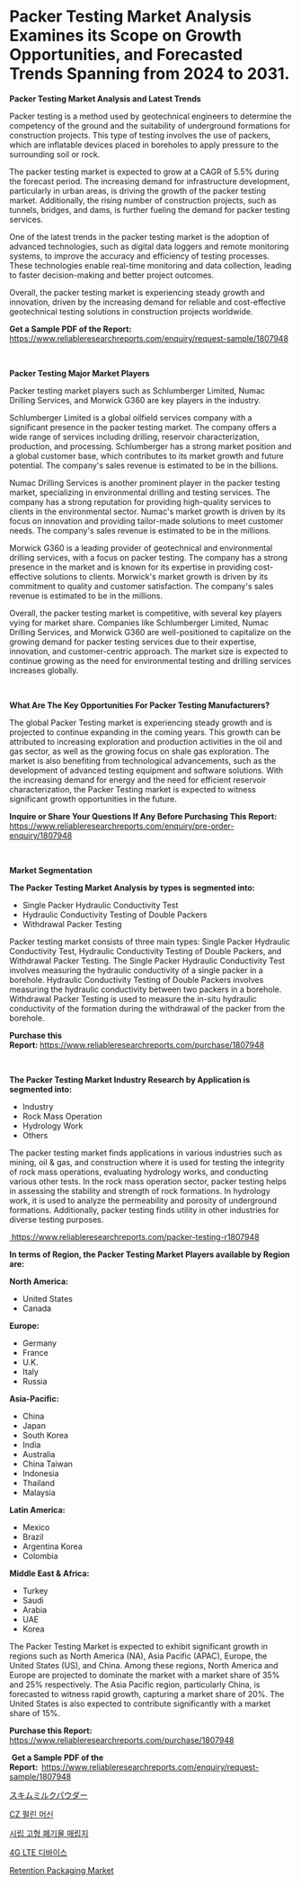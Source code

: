<p><h1>Packer Testing Market Analysis Examines its Scope on Growth Opportunities, and Forecasted Trends Spanning from 2024 to 2031.</h1></p><p><strong>Packer Testing Market Analysis and Latest Trends</strong></p>
<p><p>Packer testing is a method used by geotechnical engineers to determine the competency of the ground and the suitability of underground formations for construction projects. This type of testing involves the use of packers, which are inflatable devices placed in boreholes to apply pressure to the surrounding soil or rock.</p><p>The packer testing market is expected to grow at a CAGR of 5.5% during the forecast period. The increasing demand for infrastructure development, particularly in urban areas, is driving the growth of the packer testing market. Additionally, the rising number of construction projects, such as tunnels, bridges, and dams, is further fueling the demand for packer testing services.</p><p>One of the latest trends in the packer testing market is the adoption of advanced technologies, such as digital data loggers and remote monitoring systems, to improve the accuracy and efficiency of testing processes. These technologies enable real-time monitoring and data collection, leading to faster decision-making and better project outcomes.</p><p>Overall, the packer testing market is experiencing steady growth and innovation, driven by the increasing demand for reliable and cost-effective geotechnical testing solutions in construction projects worldwide.</p></p>
<p><strong>Get a Sample PDF of the Report:&nbsp;</strong> <a href="https://www.reliableresearchreports.com/enquiry/request-sample/1807948">https://www.reliableresearchreports.com/enquiry/request-sample/1807948</a></p>
<p>&nbsp;</p>
<p><strong>Packer Testing Major Market Players</strong></p>
<p><p>Packer testing market players such as Schlumberger Limited, Numac Drilling Services, and Morwick G360 are key players in the industry. </p><p>Schlumberger Limited is a global oilfield services company with a significant presence in the packer testing market. The company offers a wide range of services including drilling, reservoir characterization, production, and processing. Schlumberger has a strong market position and a global customer base, which contributes to its market growth and future potential. The company's sales revenue is estimated to be in the billions.</p><p>Numac Drilling Services is another prominent player in the packer testing market, specializing in environmental drilling and testing services. The company has a strong reputation for providing high-quality services to clients in the environmental sector. Numac's market growth is driven by its focus on innovation and providing tailor-made solutions to meet customer needs. The company's sales revenue is estimated to be in the millions.</p><p>Morwick G360 is a leading provider of geotechnical and environmental drilling services, with a focus on packer testing. The company has a strong presence in the market and is known for its expertise in providing cost-effective solutions to clients. Morwick's market growth is driven by its commitment to quality and customer satisfaction. The company's sales revenue is estimated to be in the millions.</p><p>Overall, the packer testing market is competitive, with several key players vying for market share. Companies like Schlumberger Limited, Numac Drilling Services, and Morwick G360 are well-positioned to capitalize on the growing demand for packer testing services due to their expertise, innovation, and customer-centric approach. The market size is expected to continue growing as the need for environmental testing and drilling services increases globally.</p></p>
<p>&nbsp;</p>
<p><strong>What Are The Key Opportunities For Packer Testing Manufacturers?</strong></p>
<p><p>The global Packer Testing market is experiencing steady growth and is projected to continue expanding in the coming years. This growth can be attributed to increasing exploration and production activities in the oil and gas sector, as well as the growing focus on shale gas exploration. The market is also benefiting from technological advancements, such as the development of advanced testing equipment and software solutions. With the increasing demand for energy and the need for efficient reservoir characterization, the Packer Testing market is expected to witness significant growth opportunities in the future.</p></p>
<p><strong>Inquire or Share Your Questions If Any Before Purchasing This Report:</strong> <a href="https://www.reliableresearchreports.com/enquiry/pre-order-enquiry/1807948">https://www.reliableresearchreports.com/enquiry/pre-order-enquiry/1807948</a></p>
<p>&nbsp;</p>
<p><strong>Market Segmentation</strong></p>
<p><strong>The Packer Testing Market Analysis by types is segmented into:</strong></p>
<p><ul><li>Single Packer Hydraulic Conductivity Test</li><li>Hydraulic Conductivity Testing of Double Packers</li><li>Withdrawal Packer Testing</li></ul></p>
<p><p>Packer testing market consists of three main types: Single Packer Hydraulic Conductivity Test, Hydraulic Conductivity Testing of Double Packers, and Withdrawal Packer Testing. The Single Packer Hydraulic Conductivity Test involves measuring the hydraulic conductivity of a single packer in a borehole. Hydraulic Conductivity Testing of Double Packers involves measuring the hydraulic conductivity between two packers in a borehole. Withdrawal Packer Testing is used to measure the in-situ hydraulic conductivity of the formation during the withdrawal of the packer from the borehole.</p></p>
<p><strong>Purchase this Report:&nbsp;</strong><a href="https://www.reliableresearchreports.com/purchase/1807948">https://www.reliableresearchreports.com/purchase/1807948</a></p>
<p>&nbsp;</p>
<p><strong>The Packer Testing Market Industry Research by Application is segmented into:</strong></p>
<p><ul><li>Industry</li><li>Rock Mass Operation</li><li>Hydrology Work</li><li>Others</li></ul></p>
<p><p>The packer testing market finds applications in various industries such as mining, oil & gas, and construction where it is used for testing the integrity of rock mass operations, evaluating hydrology works, and conducting various other tests. In the rock mass operation sector, packer testing helps in assessing the stability and strength of rock formations. In hydrology work, it is used to analyze the permeability and porosity of underground formations. Additionally, packer testing finds utility in other industries for diverse testing purposes.</p></p>
<p><a href="https://www.reliableresearchreports.com/packer-testing-r1807948">&nbsp;https://www.reliableresearchreports.com/packer-testing-r1807948</a></p>
<p><strong>In terms of Region, the Packer Testing Market Players available by Region are:</strong></p>
<p>
    <p> <strong> North America: </strong>
        <ul>
            <li>United States</li>
            <li>Canada</li>
        </ul>
        </p> 
    <p> <strong> Europe: </strong>
        <ul>
            <li>Germany</li>
            <li>France</li>
            <li>U.K.</li>
            <li>Italy</li>
            <li>Russia</li>
        </ul>
        </p> 
    <p> <strong> Asia-Pacific: </strong>
        <ul>
            <li>China</li>
            <li>Japan</li>
            <li>South Korea</li>
            <li>India</li>
            <li>Australia</li>
            <li>China Taiwan</li>
            <li>Indonesia</li>
            <li>Thailand</li>
            <li>Malaysia</li>
        </ul>
        </p> 
    <p> <strong> Latin America: </strong>
        <ul>
            <li>Mexico</li>
            <li>Brazil</li>
            <li>Argentina Korea</li>
            <li>Colombia</li>
        </ul>
        </p> 
    <p> <strong> Middle East & Africa: </strong>
        <ul>
            <li>Turkey</li>
            <li>Saudi</li>
            <li>Arabia</li>
            <li>UAE</li>
            <li>Korea</li>
        </ul>
    </p>
    </p>
<p><p>The Packer Testing Market is expected to exhibit significant growth in regions such as North America (NA), Asia Pacific (APAC), Europe, the United States (US), and China. Among these regions, North America and Europe are projected to dominate the market with a market share of 35% and 25% respectively. The Asia Pacific region, particularly China, is forecasted to witness rapid growth, capturing a market share of 20%. The United States is also expected to contribute significantly with a market share of 15%.</p></p>
<p><strong>Purchase this Report: </strong><a href="https://www.reliableresearchreports.com/purchase/1807948">https://www.reliableresearchreports.com/purchase/1807948</a></p>
<p>&nbsp;<strong>Get a Sample PDF of the Report:&nbsp;&nbsp;</strong><a href="https://www.reliableresearchreports.com/enquiry/request-sample/1807948">https://www.reliableresearchreports.com/enquiry/request-sample/1807948</a></p>
<p><strong></strong></p>
<p><p><a href="https://medium.com/@abdielkilback/%E3%82%B9%E3%82%AD%E3%83%A0%E3%83%9F%E3%83%AB%E3%82%AF%E3%83%91%E3%82%A6%E3%83%80%E3%83%BC%E5%B8%82%E5%A0%B4-%E7%AB%B6%E4%BA%89%E5%88%86%E6%9E%90-%E5%B8%82%E5%A0%B4%E5%8B%95%E5%90%91-2031%E5%B9%B4%E3%81%BE%E3%81%A7%E3%81%AE%E4%BA%88%E6%B8%AC-5be2c80b6721">スキムミルクパウダー</a></p><p><a href="https://medium.com/@daveblock56/cz-purlin-machine-%EC%8B%9C%EC%9E%A5%EC%9D%80-%EC%8B%9C%EC%9E%A5-%EC%A0%90%EC%9C%A0%EC%9C%A8-%ED%81%AC%EA%B8%B0-%EB%B0%8F-2031%EB%85%84%EA%B9%8C%EC%A7%80-%EC%98%88%EC%B8%A1%EB%90%9C-%EC%A0%84%EB%A7%9D%EC%97%90-%EC%B4%88%EC%A0%90%EC%9D%84-%EB%A7%9E%EC%B6%A5%EB%8B%88%EB%8B%A4-7555e7122b6e">CZ 펄린 머신</a></p><p><a href="https://medium.com/@constantinvon/%ED%8F%90%EA%B8%B0%EB%AC%BC-%EB%A7%A4%EB%A6%BD%EC%A7%80-%EC%8B%9C%EC%9E%A5-%EA%B7%9C%EB%AA%A8-%EC%8B%9C%EC%9E%A5-%EC%A0%84%EB%A7%9D-%EB%B0%8F-%EC%8B%9C%EC%9E%A5-%EC%98%88%EC%B8%A1-2024%EB%85%84%EB%B6%80%ED%84%B0-2031%EB%85%84-102554082d2d">시립 고형 폐기물 매립지</a></p><p><a href="https://github.com/durgin521/Market-Research-Report-List-1/blob/main/951035959094.md">4G LTE 디바이스</a></p><p><a href="https://github.com/seekum/Market-Research-Report-List-2/blob/main/retention-packaging-market.md">Retention Packaging Market</a></p></p>